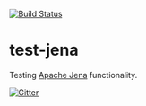 [![Build Status](https://travis-ci.org/Hronom/test-jena.svg)](https://travis-ci.org/Hronom/test-jena)

# test-jena

Testing [Apache Jena](https://jena.apache.org) functionality.

[![Gitter](https://badges.gitter.im/Join%20Chat.svg)](https://gitter.im/Hronom/test-jena?utm_source=badge&utm_medium=badge&utm_campaign=pr-badge&utm_content=body_badge)
